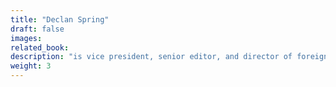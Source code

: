 ```yaml
---
title: "Declan Spring"
draft: false
images:
related_book:
description: "is vice president, senior editor, and director of foreign rights. He has been working at New Directions since 1991."
weight: 3
---
```


